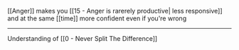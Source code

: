 [[Anger]] makes you [[15 - Anger is rarerely productive| less responsive]] and at the same [[time]] more confident even if you're wrong

---

Understanding of [[0 - Never Split The Difference]]